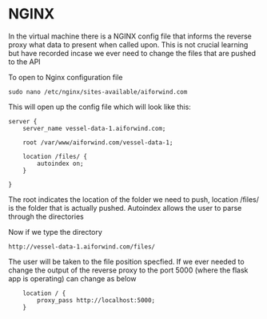 # NGINX #

In the virtual machine there is a NGINX config file that informs the reverse proxy what data to present when called upon. This is not crucial learning but have recorded incase we ever need to change the files that are pushed to the API

To open to Nginx configuration file
```
sudo nano /etc/nginx/sites-available/aiforwind.com
```
This will open up the config file which will look like this:
```
server {
    server_name vessel-data-1.aiforwind.com;

    root /var/www/aiforwind.com/vessel-data-1;

    location /files/ {
        autoindex on;
    }

}

```
The root indicates the location of the folder we need to push, location /files/ is the folder that is actually pushed. Autoindex allows the user to parse through the directories

Now if we type the directory
```
http://vessel-data-1.aiforwind.com/files/
```
The user will be taken to the file position specfied. If we ever needed to change the output of the reverse proxy to the port 5000 (where the flask app is operating) can change as below
```
    location / {
        proxy_pass http://localhost:5000;
    }
````     